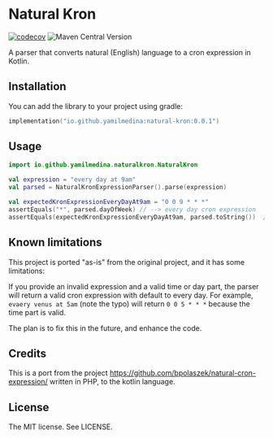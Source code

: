 # Natural Kron

[![codecov](https://codecov.io/gh/yamilmedina/natural-kron/graph/badge.svg?token=ZOCYYKQ0VP)](https://codecov.io/gh/yamilmedina/natural-kron)
![Maven Central Version](https://img.shields.io/maven-central/v/io.github.yamilmedina/natural-kron?style=flat-square&color=green)

A parser that converts natural (English) language to a cron expression in Kotlin.

## Installation ##

You can add the library to your project using gradle:

```kotlin
implementation("io.github.yamilmedina:natural-kron:0.0.1")
```

## Usage ##

```kotlin
import io.github.yamilmedina.naturalkron.NaturalKron

val expression = "every day at 9am"
val parsed = NaturalKronExpressionParser().parse(expression)

val expectedKronExpressionEveryDayAt9am = "0 0 9 * * *"
assertEquals("*", parsed.dayOfWeek) // --> every day cron expression
assertEquals(expectedKronExpressionEveryDayAt9am, parsed.toString())  // --> TRUE
```

## Known limitations ##

This project is ported "as-is" from the original project, and it has some limitations:

If you provide an invalid expression and a valid time or day part, the parser will return a valid cron expression with
default to every day. For example, `evaery venus at 5am` (note the typo) will return `0 0 5 * * *` because the time part
is valid.

The plan is to fix this in the future, and enhance the code.

## Credits ##

This is a port from the project https://github.com/bpolaszek/natural-cron-expression/ written in PHP, to the kotlin
language.

## License ##

The MIT license. See LICENSE.